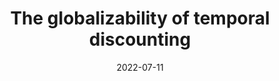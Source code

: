 ---
title: "The globalizability of temporal discounting"
collection: publications
permalink: /publication/2022-cetincelik-NatureHumBeh
date: 2022-07-11
venue: 'Nature Human Behaviour'
link: 'https://www.nature.com/articles/s41562-022-01392-w'
citation: 'Ruggeri, K., Panin, A., Vdovic, M., ..., Çetinçelik, M., ..., García-Garzon, E.,  (2022). The globalizability of temporal discounting. Nature Human Behaviour, 6, 1386-1397. doi:10.1038/s41562-022-01392-w.'
--- 